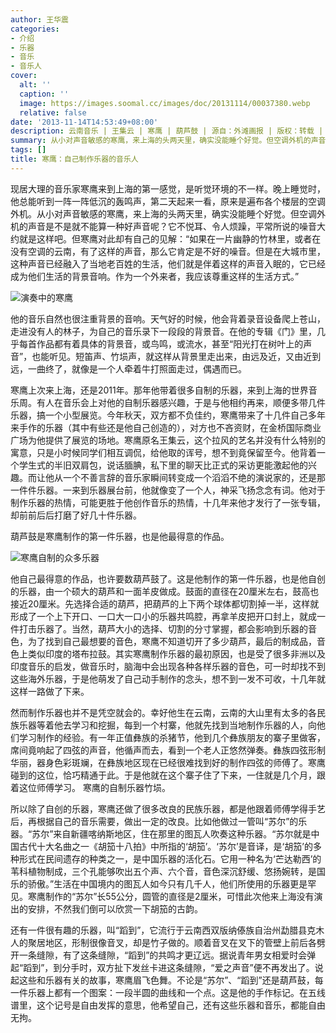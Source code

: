 ```yaml
---
author: 王华震
categories:
- 介绍
- 乐器
- 音乐
- 音乐人
cover:
  alt: ''
  caption: ''
  image: https://images.soomal.cc/images/doc/20131114/00037380.webp
  relative: false
date: '2013-11-14T14:53:49+08:00'
description: 云南音乐 | 王集云 | 寒鹰 | 葫芦鼓 | 源自：外滩画报 | 版权：转载 |  平均/总评分：09.89/10
summary: 从小对声音敏感的寒鹰，来上海的头两天里，确实没能睡个好觉。但空调外机的声音是不是就不能算一种好声音呢？它不悦耳、令人烦躁，平常所说的噪音大约就是这样吧。但寒鹰对此却有自己的见解……
tags: []
title: 寒鹰：自己制作乐器的音乐人
---
```


现居大理的音乐家寒鹰来到上海的第一感觉，是听觉环境的不一样。晚上睡觉时，他总能听到一阵一阵低沉的轰鸣声，第二天起来一看，原来是遍布各个楼层的空调外机。从小对声音敏感的寒鹰，来上海的头两天里，确实没能睡个好觉。但空调外机的声音是不是就不能算一种好声音呢？它不悦耳、令人烦躁，平常所说的噪音大约就是这样吧。但寒鹰对此却有自己的见解：“如果在一片幽静的竹林里，或者在没有空调的云南，有了这样的声音，那么它肯定是不好的噪音。但是在大城市里，这种声音已经融入了当地老百姓的生活，他们就是伴着这样的声音入眠的，它已经成为他们生活的背景音响。作为一个外来者，我应该尊重这样的生活方式。”

![演奏中的寒鹰](https://images.soomal.cc/images/doc/20131114/00037380.webp)





他的音乐自然也很注重背景的音响。天气好的时候，他会背着录音设备爬上苍山，走进没有人的林子，为自己的音乐录下一段段的背景音。在他的专辑《门》里，几乎每首作品都有着具体的背景音，或鸟鸣，或流水，甚至“阳光打在树叶上的声音”，也能听见。短笛声、竹埙声，就这样从背景里走出来，由远及近，又由近到远，一曲终了，就像是一个人牵着牛打照面走过，偶遇而已。

寒鹰上次来上海，还是2011年。那年他带着很多自制的乐器，来到上海的世界音乐周。有人在音乐会上对他的自制乐器感兴趣，于是与他相约再来，顺便多带几件乐器，搞一个小型展览。今年秋天，双方都不负佳约，寒鹰带来了十几件自己多年来手作的乐器（其中有些还是他自己创造的），对方也不吝资财，在金桥国际商业广场为他提供了展览的场地。寒鹰原名王集云，这个拉风的艺名并没有什么特别的寓意，只是小时候同学们相互调侃，给他取的诨号，想不到竟保留至今。他背着一个学生式的半旧双肩包，说话腼腆，私下里的聊天比正式的采访更能激起他的兴趣。而让他从一个不善言辞的音乐家瞬间转变成一个滔滔不绝的演说家的，还是那一件件乐器。一来到乐器展台前，他就像变了一个人，神采飞扬念念有词。他对于制作乐器的热情，可能更胜于他创作音乐的热情，十几年来他才发行了一张专辑，却前前后后打磨了好几十件乐器。

葫芦鼓是寒鹰制作的第一件乐器，也是他最得意的作品。

![寒鹰自制的众多乐器](https://images.soomal.cc/images/doc/20131114/00037381_01.webp)





他自己最得意的作品，也许要数葫芦鼓了。这是他制作的第一件乐器，也是他自创的乐器，由一个硕大的葫芦和一面羊皮做成。鼓面的直径在20厘米左右，鼓高也接近20厘米。先选择合适的葫芦，把葫芦的上下两个球体都切割掉一半，这样就形成了一个上下开口、一口大一口小的乐器共鸣腔，再拿羊皮把开口封上，就成一件打击乐器了。当然，葫芦大小的选择、切割的分寸掌握，都会影响到乐器的音色，为了找到自己最想要的音色，寒鹰不知道切开了多少葫芦，最后的制成品，音色上类似印度的塔布拉鼓。其实寒鹰制作乐器的最初原因，也是受了很多非洲以及印度音乐的启发，做音乐时，脑海中会出现各种各样乐器的音色，可一时却找不到这些海外乐器，于是他萌发了自己动手制作的念头，想不到一发不可收，十几年就这样一路做了下来。

然而制作乐器也并不是凭空就会的。幸好他生在云南，云南的大山里有太多的各民族乐器等着他去学习和挖掘，每到一个村寨，他就先找到当地制作乐器的人，向他们学习制作的经验。有一年正值彝族的杀猪节，他到几个彝族朋友的寨子里做客，席间竟响起了四弦的声音，他循声而去，看到一个老人正悠然弹奏。彝族四弦形制华丽，器身色彩斑斓，在彝族地区现在已经很难找到好的制作四弦的师傅了。寒鹰碰到的这位，恰巧精通于此。于是他就在这个寨子住了下来，一住就是几个月，跟着这位师傅学习。
寒鹰的自制乐器竹埙。

所以除了自创的乐器，寒鹰还做了很多改良的民族乐器，都是他跟着师傅学得手艺后，再根据自己的音乐需要，做出一定的改良。比如他做过一管叫“苏尔”的乐器。“苏尔”来自新疆喀纳斯地区，住在那里的图瓦人吹奏这种乐器。“苏尔就是中国古代十大名曲之一《胡笳十八拍》中所指的‘胡笳’。‘苏尔’是音译，是‘胡笳’的多种形式在民间遗存的种类之一，是中国乐器的活化石。它用一种名为‘芒达勒西’的苇科植物制成，三个孔能够吹出五个声、六个音，音色深沉舒缓、悠扬婉转，是国乐的骄傲。”生活在中国境内的图瓦人如今只有几千人，他们所使用的乐器更是罕见。寒鹰制作的“苏尔”长55公分，圆管的直径是2厘米，可惜此次他来上海没有演出的安排，不然我们倒可以欣赏一下胡笳的古韵。

还有一件很有趣的乐器，叫“蹈到”，它流行于云南西双版纳傣族自治州勐腊县克木人的聚居地区，形制很像音叉，却是竹子做的。顺着音叉在叉下的管壁上前后各劈开一条缝隙，有了这条缝隙，“蹈到”的共鸣才更辽远。据说青年男女相爱时会弹起“蹈到”，到分手时，双方扯下发丝卡进这条缝隙，“爱之声音”便不再发出了。说起这些和乐器有关的故事，寒鹰眉飞色舞。不论是“苏尔”、“蹈到”还是葫芦鼓，每一件乐器上都有一个图案：一段半圆的曲线和一个点。这是他的手作标记。在五线谱里，这个记号是自由发挥的意思，他希望自己，还有这些乐器和音乐，都能自由无拘。